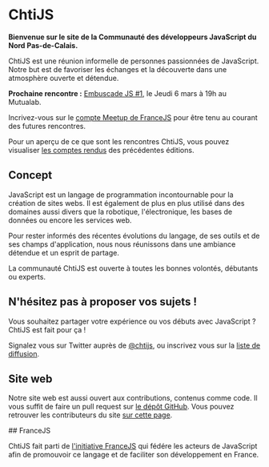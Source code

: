 <!--VarStream
title=La communauté JavaScript du Nord
description=ChtiJS est un groupe de développeurs JavaScript passionnés qui \
échangent régulièrement découvertes et bonnes pratiques autour d'une bière dans \
une ambiance décontractée.
shortTitle=Accueil
shortDesc=Retour à l'accueil
keywords.+=JavaScript
keywords.+=groupe
keywords.+=Nord
keywords.+=Pas-de-Calais
-->

# ChtiJS
**Bienvenue sur le site de la Communauté des développeurs JavaScript du Nord
 Pas-de-Calais.**

ChtiJS est une réunion informelle de personnes passionnées de JavaScript. Notre
 but est de favoriser les échanges et la découverte dans une atmosphère ouverte
 et détendue.

**Prochaine rencontre :**
 [Embuscade JS #1](http://www.meetup.com/FranceJS/events/168885592/), le Jeudi
 6 mars à 19h au Mutualab.

Incrivez-vous sur le
 [compte Meetup de FranceJS](http://www.meetup.com/FranceJS/) pour être tenu au
 courant des futures rencontres.

Pour un aperçu de ce que sont les rencontres ChtiJS, vous pouvez visualiser
[les comptes rendus](/archives/index.html) des précédentes éditions.

## Concept

JavaScript est un langage de programmation incontournable pour la création
 de sites webs. Il est également de plus en plus utilisé dans des domaines aussi
 divers que la robotique, l'électronique, les bases de données ou encore
 les services web.

Pour rester informés des récentes évolutions du langage, de ses outils et de ses
 champs d'application, nous nous réunissons dans une ambiance détendue et un
 esprit de partage.

La communauté ChtiJS est ouverte à toutes les bonnes volontés, débutants ou
 experts.


## N'hésitez pas à proposer vos sujets !

Vous souhaitez partager votre expérience ou vos débuts avec JavaScript ? ChtiJS
 est fait pour ça !

Signalez vous sur Twitter auprès de [@chtijs](https://twitter.com/chtijs), ou
 inscrivez vous sur la
 [liste de diffusion](https://groups.google.com/forum/#!forum/chtijs).

## Site web

Notre site web est aussi ouvert aux contributions, contenus comme code. Il vous
 suffit de faire un pull request sur
 [le dépôt GitHub](https://github.com/ChtiJS/chtijs.francejs.org). Vous pouvez
 retrouver les contributeurs du site [sur cette page](/credits/index.html).

## FranceJS

ChtiJS fait parti de [l'initiative FranceJS](http://francejs.org) qui fédére
 les acteurs de JavaScript afin de promouvoir ce langage et de faciliter son
 développement en France.

